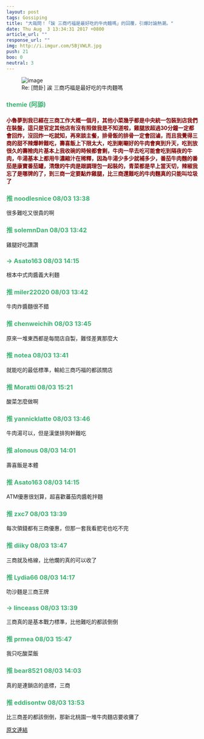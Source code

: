 ```yaml
---
layout: post
tags: Gossiping
title: "大哉問！「誒 三商巧福是最好吃的牛肉麵嗎」的回覆，引爆討論熱潮。"
date: Thu Aug  3 13:34:31 2017 +0800
article_url: ""
response_url: ""
img: http://i.imgur.com/5BjVWLR.jpg
push: 21
boo: 0
neutral: 3
---
```


<figure>
<img src="http://i.imgur.com/5BjVWLR.jpg" alt="image">
<figcaption>
Re: [問卦] 誒 三商巧福是最好吃的牛肉麵嗎
</figcaption>
</figure>



<h3 style="color:MediumSeaGreen;">themie (阿舔)</h3>

<h4 style="color:Maroon;">小魯夢到我已經在三商工作大概一個月，其他小菜幾乎都是中央統一包裝到店我們在裝盤，這只是官定其他店有沒有照做我是不知道啦，雞腿放超過30分鐘一定都會回炸，沒回炸一吃就知，再來談主餐，排骨飯的排骨一定會回滷，而且我覺得三商的甜不辣爆幹難吃，壽喜飯上下限太大，吃到剛唰好的牛肉會爽到升天，吃到放很久的壽險肉片基本上我收碗的時候都會剩，牛肉一早去吃可能會吃到隔夜的牛肉，牛湯基本上都用牛濃縮汁在稀釋，因為牛湯少多少就補多少，番茄牛肉麵的番茄是康寶番茄罐，清燉的牛肉是跟調理包一起裝的，青菜都是早上當天切，辣椒我忘了是哪牌的了，到三商一定要點炸雞腿，比三商還難吃的牛肉麵真的只能叫垃圾了</h4>

<h3 style="color:MediumSeaGreen;">推 noodlesnice 08/03 13:38</h3>

<p>很多難吃又很貴的啊</p>

<h3 style="color:MediumSeaGreen;">推 solemnDan 08/03 13:42</h3>

<p>雞腿好吃讚讚</p>

<h3 style="color:MediumSeaGreen;">→ Asato163 08/03 14:15</h3>

<p>根本中式肉醬義大利麵</p>

<h3 style="color:MediumSeaGreen;">推 miler22020 08/03 13:42</h3>

<p>牛肉炸醬麵很不錯</p>

<h3 style="color:MediumSeaGreen;">推 chenweichih 08/03 13:45</h3>

<p>原來一堆東西都是每間店自製，難怪差異那麼大</p>

<h3 style="color:MediumSeaGreen;">推 notea 08/03 13:41</h3>

<p>就能吃的最低標準，輸給三商巧福的都該關店</p>

<h3 style="color:MediumSeaGreen;">推 Moratti 08/03 15:21</h3>

<p>酸菜怎麼做啊</p>

<h3 style="color:MediumSeaGreen;">推 yannicklatte 08/03 13:46</h3>

<p>牛肉湯可以，但是漢堡排狗幹難吃</p>

<h3 style="color:MediumSeaGreen;">推 alonous 08/03 14:01</h3>

<p>壽喜飯是本體</p>

<h3 style="color:MediumSeaGreen;">推 Asato163 08/03 14:15</h3>

<p>ATM優惠很划算，超喜歡蕃茄肉醬乾拌麵</p>

<h3 style="color:MediumSeaGreen;">推 zxc7 08/03 13:39</h3>

<p>每次領錢都有三商優惠，但那一套我看肥宅也吃不完</p>

<h3 style="color:MediumSeaGreen;">推 diiky 08/03 13:47</h3>

<p>三商就及格線，比他爛的真的可以收了</p>

<h3 style="color:MediumSeaGreen;">推 Lydia66 08/03 14:17</h3>

<p>叻沙麵是三商王牌</p>

<h3 style="color:MediumSeaGreen;">→ linceass 08/03 13:39</h3>

<p>三商真的是基本戰力標準，比他難吃的都該倒倒</p>

<h3 style="color:MediumSeaGreen;">推 prmea 08/03 15:47</h3>

<p>我只吃酸菜飯</p>

<h3 style="color:MediumSeaGreen;">推 bear8521 08/03 14:03</h3>

<p>真的是連鎖店的底標，三商</p>

<h3 style="color:MediumSeaGreen;">推 eddisontw 08/03 13:53</h3>

<p>比三商差的都該倒倒，那新北桃園一堆牛肉麵店要收攤了</p>

<a href = "https://www.ptt.cc/bbs/Gossiping/M.1501738473.A.690.html">原文連結</a>

